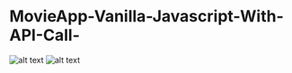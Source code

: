 # MovieApp-Vanilla-Javascript-With-API-Call-
![alt text](https://i.imgur.com/gZ5nIIR.png)
![alt text](https://i.imgur.com/gZ5nIIR.png)
